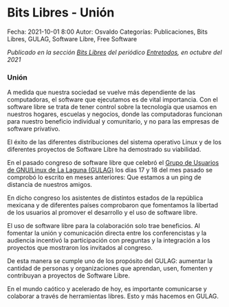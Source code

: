 Bits Libres - Unión
==================================

Fecha: 2021-10-01 8:00
Autor: Osvaldo
Categorías: Publicaciones, Bits Libres, GULAG, Software Libre, Free Software

_Publicado en la sección [Bits Libres](http://www.gulag.org.mx/revista/2016-05-10-Bits-Libres.html) del periódico [Entretodos](http://periodicoentretodos.mx/version-impresa/), en octubre del 2021_

<!-- break -->

### Unión

A medida que nuestra sociedad se vuelve más dependiente de las computadoras, el software que ejecutamos es de vital importancia. Con el software libre se trata de tener control sobre la tecnología que usamos en nuestros hogares, escuelas y negocios, donde las computadoras funcionan para nuestro beneficio individual y comunitario, y no para las empresas de software privativo.

El éxito de las diferentes distribuciones del sistema operativo Linux y de los diferentes proyectos de  Software Libre ha demostrado su viabilidad.

En el pasado congreso de software libre que celebró el [Grupo de Usuarios de GNU/Linux de La Laguna (GULAG)](http://www.gulag.org.mx/congreso-2021.html) los días 17 y 18 del mes pasado se comprobó lo escrito en meses anteriores: Que estamos a un ping de distancia de nuestros amigos.

En dicho congreso los asistentes de distintos estados de la república mexicana y de diferentes países comprobaron que fomentamos la libertad de los usuarios al promover el desarrollo y el uso de software libre.

El uso de software libre para la colaboración solo trae beneficios. Al fomentar la unión y comunicación directa entre los conferencistas y la audiencia incentivó la participación con preguntas y la integración a los proyectos que mostraron los invitados al congreso.

De esta manera se cumple uno de los propósito del GULAG: aumentar la cantidad de personas y organizaciones que aprendan, usen, fomenten y contribuyan a proyectos de Software Libre.

En el mundo caótico y acelerado de hoy, es importante comunicarse y colaborar a través de herramientas libres. Esto y más hacemos en GULAG.
